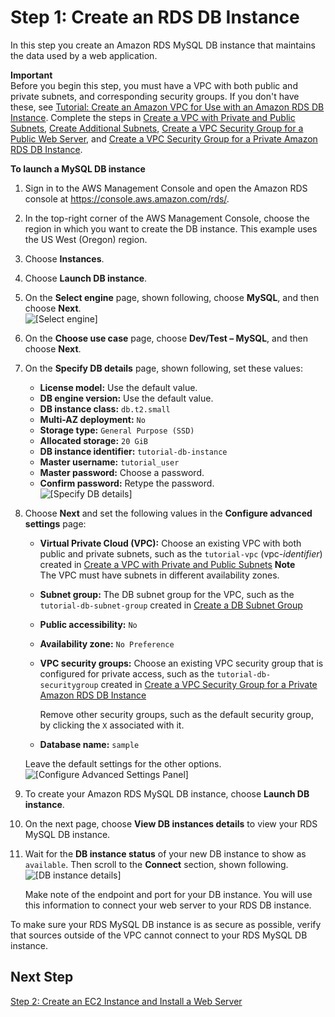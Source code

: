 # Step 1: Create an RDS DB Instance<a name="CHAP_Tutorials.WebServerDB.CreateDBInstance"></a>

In this step you create an Amazon RDS MySQL DB instance that maintains the data used by a web application\. 

**Important**  
Before you begin this step, you must have a VPC with both public and private subnets, and corresponding security groups\. If you don't have these, see [Tutorial: Create an Amazon VPC for Use with an Amazon RDS DB Instance](CHAP_Tutorials.WebServerDB.CreateVPC.md)\. Complete the steps in [Create a VPC with Private and Public Subnets](CHAP_Tutorials.WebServerDB.CreateVPC.md#CHAP_Tutorials.WebServerDB.CreateVPC.VPCAndSubnets), [Create Additional Subnets](CHAP_Tutorials.WebServerDB.CreateVPC.md#CHAP_Tutorials.WebServerDB.CreateVPC.AdditionalSubnets), [ Create a VPC Security Group for a Public Web Server](CHAP_Tutorials.WebServerDB.CreateVPC.md#CHAP_Tutorials.WebServerDB.CreateVPC.SecurityGroupEC2), and [ Create a VPC Security Group for a Private Amazon RDS DB Instance](CHAP_Tutorials.WebServerDB.CreateVPC.md#CHAP_Tutorials.WebServerDB.CreateVPC.SecurityGroupDB)\. 

**To launch a MySQL DB instance**

1. Sign in to the AWS Management Console and open the Amazon RDS console at [https://console\.aws\.amazon\.com/rds/](https://console.aws.amazon.com/rds/)\.

1. In the top\-right corner of the AWS Management Console, choose the region in which you want to create the DB instance\. This example uses the US West \(Oregon\) region\.

1. Choose **Instances**\.

1. Choose **Launch DB instance**\.

1. On the **Select engine** page, shown following, choose **MySQL**, and then choose **Next**\.   
![\[Select engine\]](http://docs.aws.amazon.com/AmazonRDS/latest/UserGuide/images/MySQL-Launch01.png)

1. On the **Choose use case** page, choose **Dev/Test – MySQL**, and then choose **Next**\.

1. On the **Specify DB details** page, shown following, set these values:
   + **License model:** Use the default value\.
   + **DB engine version:** Use the default value\.
   + **DB instance class:** `db.t2.small`
   + **Multi\-AZ deployment:** `No`
   + **Storage type:** `General Purpose (SSD)`
   + **Allocated storage:** `20 GiB`
   + **DB instance identifier:** `tutorial-db-instance`
   + **Master username:** `tutorial_user`
   + **Master password:** Choose a password\.
   + **Confirm password:** Retype the password\.  
![\[Specify DB details\]](http://docs.aws.amazon.com/AmazonRDS/latest/UserGuide/images/Tutorial_WebServer_08.png)

1. Choose **Next** and set the following values in the **Configure advanced settings** page:
   + **Virtual Private Cloud \(VPC\):** Choose an existing VPC with both public and private subnets, such as the `tutorial-vpc` \(vpc\-*identifier*\) created in [Create a VPC with Private and Public Subnets](CHAP_Tutorials.WebServerDB.CreateVPC.md#CHAP_Tutorials.WebServerDB.CreateVPC.VPCAndSubnets)
**Note**  
The VPC must have subnets in different availability zones\.
   + **Subnet group:** The DB subnet group for the VPC, such as the `tutorial-db-subnet-group` created in [Create a DB Subnet Group](CHAP_Tutorials.WebServerDB.CreateVPC.md#CHAP_Tutorials.WebServerDB.CreateVPC.DBSubnetGroup)
   + **Public accessibility:** `No`
   + **Availability zone:** `No Preference`
   + **VPC security groups:** Choose an existing VPC security group that is configured for private access, such as the `tutorial-db-securitygroup` created in [ Create a VPC Security Group for a Private Amazon RDS DB Instance](CHAP_Tutorials.WebServerDB.CreateVPC.md#CHAP_Tutorials.WebServerDB.CreateVPC.SecurityGroupDB)

     Remove other security groups, such as the default security group, by clicking the `X` associated with it\.
   + **Database name:** `sample`

   Leave the default settings for the other options\.  
![\[Configure Advanced Settings Panel\]](http://docs.aws.amazon.com/AmazonRDS/latest/UserGuide/images/Tutorial_WebServer_09.png)

1. To create your Amazon RDS MySQL DB instance, choose **Launch DB instance**\.

1. On the next page, choose **View DB instances details** to view your RDS MySQL DB instance\.

1. Wait for the **DB instance status** of your new DB instance to show as `available`\. Then scroll to the **Connect** section, shown following\.  
![\[DB instance details\]](http://docs.aws.amazon.com/AmazonRDS/latest/UserGuide/images/Tutorial_WebServer_10.png)

   Make note of the endpoint and port for your DB instance\. You will use this information to connect your web server to your RDS DB instance\.

To make sure your RDS MySQL DB instance is as secure as possible, verify that sources outside of the VPC cannot connect to your RDS MySQL DB instance\. 

## Next Step<a name="w4aab9c33c17c11"></a>

[Step 2: Create an EC2 Instance and Install a Web Server](CHAP_Tutorials.WebServerDB.CreateWebServer.md)